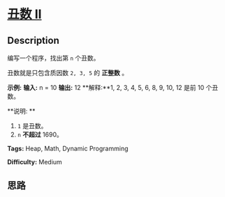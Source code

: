 # [丑数 II][title]

## Description

编写一个程序，找出第 `n` 个丑数。

丑数就是只包含质因数 `2, 3, 5` 的 **正整数** 。

**示例:**
            **输入:** n = 10    **输出:** 12    **解释:**1, 2, 3, 4, 5, 6, 8, 9, 10, 12 是前 10 个丑数。

**说明:  **

  1. `1` 是丑数。
  2. `n`  **不超过** 1690。


**Tags:** Heap, Math, Dynamic Programming

**Difficulty:** Medium

## 思路

[title]: https://leetcode-cn.com/problems/ugly-number-ii
